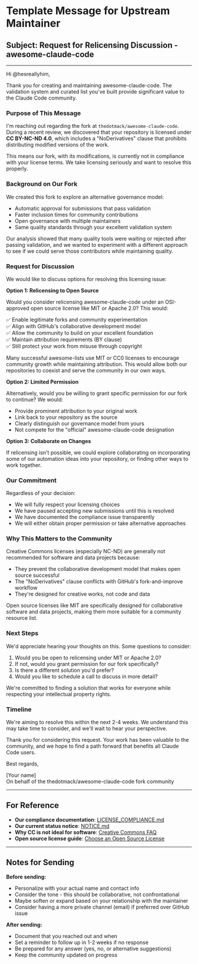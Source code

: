 # Template Message for Upstream Maintainer

## Subject: Request for Relicensing Discussion - awesome-claude-code

---

Hi @hesreallyhim,

Thank you for creating and maintaining awesome-claude-code. The validation system and curated list you've built provide significant value to the Claude Code community.

### Purpose of This Message

I'm reaching out regarding the fork at `thedotmack/awesome-claude-code`. During a recent review, we discovered that your repository is licensed under **CC BY-NC-ND 4.0**, which includes a "NoDerivatives" clause that prohibits distributing modified versions of the work.

This means our fork, with its modifications, is currently not in compliance with your license terms. We take licensing seriously and want to resolve this properly.

### Background on Our Fork

We created this fork to explore an alternative governance model:
- Automatic approval for submissions that pass validation
- Faster inclusion times for community contributions
- Open governance with multiple maintainers
- Same quality standards through your excellent validation system

Our analysis showed that many quality tools were waiting or rejected after passing validation, and we wanted to experiment with a different approach to see if we could serve those contributors while maintaining quality.

### Request for Discussion

We would like to discuss options for resolving this licensing issue:

**Option 1: Relicensing to Open Source**

Would you consider relicensing awesome-claude-code under an OSI-approved open source license like MIT or Apache 2.0? This would:

✅ Enable legitimate forks and community experimentation  
✅ Align with GitHub's collaborative development model  
✅ Allow the community to build on your excellent foundation  
✅ Maintain attribution requirements (BY clause)  
✅ Still protect your work from misuse through copyright

Many successful awesome-lists use MIT or CC0 licenses to encourage community growth while maintaining attribution. This would allow both our repositories to coexist and serve the community in our own ways.

**Option 2: Limited Permission**

Alternatively, would you be willing to grant specific permission for our fork to continue? We would:
- Provide prominent attribution to your original work
- Link back to your repository as the source
- Clearly distinguish our governance model from yours
- Not compete for the "official" awesome-claude-code designation

**Option 3: Collaborate on Changes**

If relicensing isn't possible, we could explore collaborating on incorporating some of our automation ideas into your repository, or finding other ways to work together.

### Our Commitment

Regardless of your decision:
- We will fully respect your licensing choices
- We have paused accepting new submissions until this is resolved
- We have documented the compliance issue transparently
- We will either obtain proper permission or take alternative approaches

### Why This Matters to the Community

Creative Commons licenses (especially NC-ND) are generally not recommended for software and data projects because:
- They prevent the collaborative development model that makes open source successful
- The "NoDerivatives" clause conflicts with GitHub's fork-and-improve workflow
- They're designed for creative works, not code and data

Open source licenses like MIT are specifically designed for collaborative software and data projects, making them more suitable for a community resource list.

### Next Steps

We'd appreciate hearing your thoughts on this. Some questions to consider:

1. Would you be open to relicensing under MIT or Apache 2.0?
2. If not, would you grant permission for our fork specifically?
3. Is there a different solution you'd prefer?
4. Would you like to schedule a call to discuss in more detail?

We're committed to finding a solution that works for everyone while respecting your intellectual property rights.

### Timeline

We're aiming to resolve this within the next 2-4 weeks. We understand this may take time to consider, and we'll wait to hear your perspective.

Thank you for considering this request. Your work has been valuable to the community, and we hope to find a path forward that benefits all Claude Code users.

Best regards,

[Your name]  
On behalf of the thedotmack/awesome-claude-code fork community

---

## For Reference

- **Our compliance documentation**: [LICENSE_COMPLIANCE.md](https://github.com/thedotmack/awesome-claude-code/blob/main/LICENSE_COMPLIANCE.md)
- **Our current status notice**: [NOTICE.md](https://github.com/thedotmack/awesome-claude-code/blob/main/NOTICE.md)
- **Why CC is not ideal for software**: [Creative Commons FAQ](https://creativecommons.org/faq/#can-i-apply-a-creative-commons-license-to-software)
- **Open source license guide**: [Choose an Open Source License](https://choosealicense.com/)

---

## Notes for Sending

**Before sending:**
- Personalize with your actual name and contact info
- Consider the tone - this should be collaborative, not confrontational
- Maybe soften or expand based on your relationship with the maintainer
- Consider having a more private channel (email) if preferred over GitHub issue

**After sending:**
- Document that you reached out and when
- Set a reminder to follow up in 1-2 weeks if no response
- Be prepared for any answer (yes, no, or alternative suggestions)
- Keep the community updated on progress
